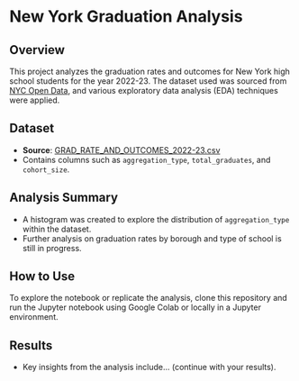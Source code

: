 # New York Graduation Analysis

## Overview
This project analyzes the graduation rates and outcomes for New York high school students for the year 2022-23. The dataset used was sourced from [NYC Open Data](https://data.cityofnewyork.us/), and various exploratory data analysis (EDA) techniques were applied.

## Dataset
- **Source**: [GRAD_RATE_AND_OUTCOMES_2022-23.csv](link-to-dataset)
- Contains columns such as `aggregation_type`, `total_graduates`, and `cohort_size`.

## Analysis Summary
- A histogram was created to explore the distribution of `aggregation_type` within the dataset.
- Further analysis on graduation rates by borough and type of school is still in progress.

## How to Use
To explore the notebook or replicate the analysis, clone this repository and run the Jupyter notebook using Google Colab or locally in a Jupyter environment.

## Results
- Key insights from the analysis include... (continue with your results).
